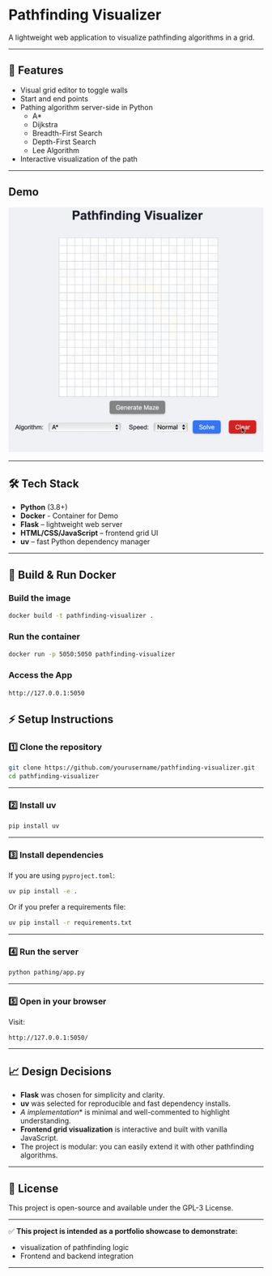 # Pathfinding Visualizer

A lightweight web application to visualize pathfinding algorithms in a grid.

---

## 📌 Features

- Visual grid editor to toggle walls
- Start and end points
- Pathing algorithm server-side in Python
    - A*
    - Dijkstra
    - Breadth-First Search
    - Depth-First Search
    - Lee Algorithm
- Interactive visualization of the path

---
## Demo

![Demo](assets/demo.gif)


---
## 🛠️ Tech Stack

- **Python** (3.8+)
- **Docker** - Container for Demo
- **Flask** – lightweight web server
- **HTML/CSS/JavaScript** – frontend grid UI
- **uv** – fast Python dependency manager

---

## 🚀 Build & Run Docker

### Build the image
```bash
docker build -t pathfinding-visualizer .
```

### Run the container

```bash
docker run -p 5050:5050 pathfinding-visualizer
```
### Access the App
`http://127.0.0.1:5050`

## ⚡ Setup Instructions

### 1️⃣ Clone the repository

```bash
git clone https://github.com/yourusername/pathfinding-visualizer.git
cd pathfinding-visualizer
```

---

### 2️⃣ Install uv

```bash
pip install uv
```

---

### 3️⃣ Install dependencies

If you are using `pyproject.toml`:

```bash
uv pip install -e .
```

Or if you prefer a requirements file:

```bash
uv pip install -r requirements.txt
```

---

### 4️⃣ Run the server

```bash
python pathing/app.py
```

---

### 5️⃣ Open in your browser

Visit:

```
http://127.0.0.1:5050/
```

---

## 📈 Design Decisions

- **Flask** was chosen for simplicity and clarity.
- **uv** was selected for reproducible and fast dependency installs.
- **A* implementation** is minimal and well-commented to highlight understanding.
- **Frontend grid visualization** is interactive and built with vanilla JavaScript.
- The project is modular: you can easily extend it with other pathfinding algorithms.

---

## 📝 License

This project is open-source and available under the GPL-3 License.

---

✅ **This project is intended as a portfolio showcase to demonstrate:**

- visualization of pathfinding logic
- Frontend and backend integration

---

